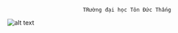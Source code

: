                             TRường đại học Tôn Đức Thấng
   ![alt text](https://www.senviet.art/wp-content/uploads/edd/2021/12/dai-hoc-tdt.jpg)
